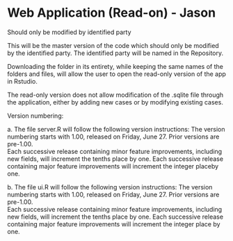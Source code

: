 # Web Application (Read-on) - Jason
Should only be modified by identified party

This will be the master version of the code which should only be modified by the identified party. The identified party will be named in the Repository.

Downloading the folder in its entirety, while keeping the same names of the folders and files, will allow the user to open the read-only version of the app in Rstudio.

The read-only version does not allow modification of the .sqlite file through the application, either by adding new cases or by modifying existing cases.

Version numbering: 

a. The file server.R will follow the following version instructions: 
The version numbering starts with 1.00, released on Friday, June 27.  Prior versions are pre-1.00.  
Each successive release containing minor feature improvements, including new fields, will increment the tenths place by one. 
Each successive release containing major feature improvements will increment the integer placeby one.

b.	The file ui.R will follow the following version instructions: 
The version numbering starts with 1.00, released on Friday, June 27.  Prior versions are pre-1.00.  
Each successive release containing minor feature improvements, including new fields, will increment the tenths place by one. 
Each successive release containing major feature improvements will increment the integer place by one.
